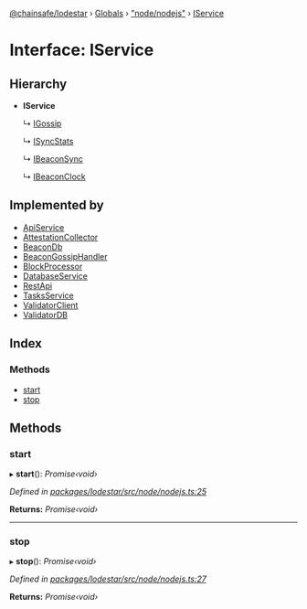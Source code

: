 [@chainsafe/lodestar](../README.md) › [Globals](../globals.md) › ["node/nodejs"](../modules/_node_nodejs_.md) › [IService](_node_nodejs_.iservice.md)

# Interface: IService

## Hierarchy

* **IService**

  ↳ [IGossip](_network_gossip_interface_.igossip.md)

  ↳ [ISyncStats](_sync_stats_interface_.isyncstats.md)

  ↳ [IBeaconSync](_sync_interface_.ibeaconsync.md)

  ↳ [IBeaconClock](_chain_clock_interface_.ibeaconclock.md)

## Implemented by

* [ApiService](../classes/_api_index_.apiservice.md)
* [AttestationCollector](../classes/_sync_utils_attestation_collector_.attestationcollector.md)
* [BeaconDb](../classes/_db_api_beacon_beacon_.beacondb.md)
* [BeaconGossipHandler](../classes/_sync_gossip_handler_.beacongossiphandler.md)
* [BlockProcessor](../classes/_chain_blocks_processor_.blockprocessor.md)
* [DatabaseService](../classes/_db_api_abstract_.databaseservice.md)
* [RestApi](../classes/_api_rest_index_.restapi.md)
* [TasksService](../classes/_tasks_index_.tasksservice.md)
* [ValidatorClient](../classes/_validator_nodejs_.validatorclient.md)
* [ValidatorDB](../classes/_db_api_validator_validator_.validatordb.md)

## Index

### Methods

* [start](_node_nodejs_.iservice.md#start)
* [stop](_node_nodejs_.iservice.md#stop)

## Methods

###  start

▸ **start**(): *Promise‹void›*

*Defined in [packages/lodestar/src/node/nodejs.ts:25](https://github.com/ChainSafe/lodestar/blob/ad14d42a9/packages/lodestar/src/node/nodejs.ts#L25)*

**Returns:** *Promise‹void›*

___

###  stop

▸ **stop**(): *Promise‹void›*

*Defined in [packages/lodestar/src/node/nodejs.ts:27](https://github.com/ChainSafe/lodestar/blob/ad14d42a9/packages/lodestar/src/node/nodejs.ts#L27)*

**Returns:** *Promise‹void›*
